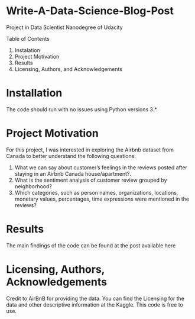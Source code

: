 # Write-A-Data-Science-Blog-Post

Project in Data Scientist Nanodegree of Udacity

Table of Contents
1. Instalation
2. Project Motivation
3. Results
4. Licensing, Authors, and Acknowledgements

# Installation
The code should run with no issues using Python versions 3.*.

# Project Motivation
For this project, I was interested in exploring the Airbnb dataset from Canada to better understand the following questions:

1. What we can say about customer’s feelings in the reviews posted after staying in an Airbnb Canada house/apartment?.
2. What is the sentiment analysis of customer review grouped by neighborhood?
3. Which categories, such as person names, organizations, locations, monetary values, percentages, time expressions were mentioned in the reviews?

# Results
The main findings of the code can be found at the post available here

# Licensing, Authors, Acknowledgements
Credit to AirBnB for providing the data. You can find the Licensing for the data and other descriptive information at the Kaggle. This code is free to use.
